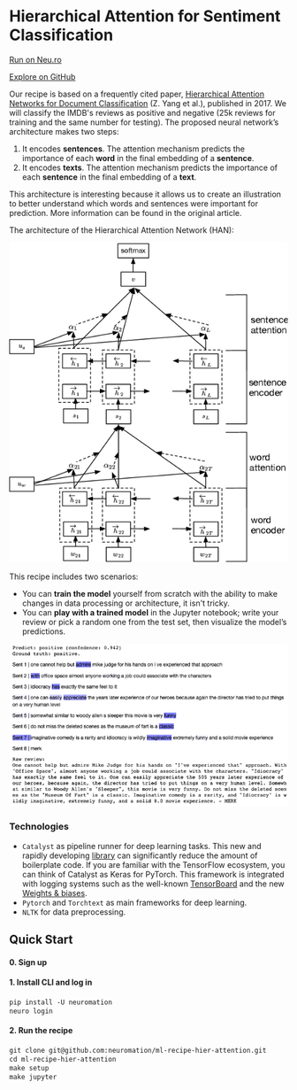 # Hierarchical Attention for Sentiment Classification

[Run on Neu.ro](https://apps.neu.ro/ml-recipes/hier-attention)

[Explore on GitHub](https://github.com/neuromation/ml-recipe-hier-attention)

Our recipe is based on a frequently cited paper, [Hierarchical Attention Networks for Document Classification](https://arxiv.org/abs/1608.07775) \(Z. Yang et al.\), published in 2017. We will classify the IMDB's reviews as positive and negative \(25k reviews for training and the same number for testing\). The proposed neural network’s architecture makes two steps:

1. It encodes **sentences**. The attention mechanism predicts the importance of each **word** in the final embedding of a **sentence**.
2. It encodes **texts**. The attention mechanism predicts the importance of each **sentence** in the final embedding of a **text**.

This architecture is interesting because it allows us to create an illustration to better understand which words and sentences were important for prediction. More information can be found in the original article.

The architecture of the Hierarchical Attention Network \(HAN\):

![](../.gitbook/assets/scheme.png)

This recipe includes two scenarios:

* You can **train the model** yourself from scratch with the ability to make changes in data processing or architecture, it isn't tricky. 
* You can **play with a trained model** in the Jupyter notebook; write your review or pick a random one from the test set, then visualize the model’s predictions.

![](../.gitbook/assets/visualization.png)

### Technologies

* `Catalyst` as pipeline runner for deep learning tasks. This new and rapidly developing [library](https://github.com/catalyst-team/catalyst) can significantly reduce the amount of boilerplate code. If you are familiar with the TensorFlow ecosystem, you can think of Catalyst as Keras for PyTorch. This framework is integrated with logging systems such as the well-known [TensorBoard](https://www.tensorflow.org/tensorboard) and the new [Weights & biases](https://www.wandb.com/).
* `Pytorch` and `Torchtext` as main frameworks for deep learning. 
* `NLTK` for data preprocessing.

## Quick Start

#### 0. Sign up

#### 1. Install CLI and log in

```text
pip install -U neuromation
neuro login
```

#### 2. Run the recipe

```text
git clone git@github.com:neuromation/ml-recipe-hier-attention.git
cd ml-recipe-hier-attention
make setup
make jupyter
```

